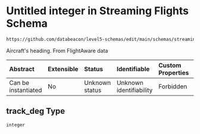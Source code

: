 # Untitled integer in Streaming Flights Schema

```txt
https://github.com/databeacon/level5-schemas/edit/main/schemas/streaming/flights.schema.json#/properties/track_deg
```

Aircraft's heading. From FlightAware data

| Abstract            | Extensible | Status         | Identifiable            | Custom Properties | Additional Properties | Access Restrictions | Defined In                                                                              |
| :------------------ | :--------- | :------------- | :---------------------- | :---------------- | :-------------------- | :------------------ | :-------------------------------------------------------------------------------------- |
| Can be instantiated | No         | Unknown status | Unknown identifiability | Forbidden         | Allowed               | none                | [flights.schema.json\*](../../out/streaming/flights.schema.json "open original schema") |

## track\_deg Type

`integer`
